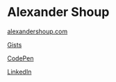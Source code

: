 # Alexander Shoup

[alexandershoup.com](//alexandershoup.com)

[Gists](//gists.github.io/4-x)

[CodePen](//codepen.io/salt)

[LinkedIn](//linkedin/in/shoup)